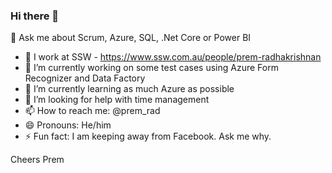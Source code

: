 ### Hi there 👋

<!--
**premradhakrishnan/premradhakrishnan** is a ✨ _special_ ✨ repository because its `README.md` (this file) appears on your GitHub profile.
-->

💬 Ask me about Scrum, Azure, SQL, .Net Core or Power BI

- 🏃 I work at SSW - https://www.ssw.com.au/people/prem-radhakrishnan
- 🔭 I’m currently working on some test cases using Azure Form Recognizer and Data Factory
- 🌱 I’m currently learning as much Azure as possible
- 🤔 I’m looking for help with time management
- 📫 How to reach me: @prem_rad
- 😄 Pronouns: He/him
- ⚡ Fun fact: I am keeping away from Facebook. Ask me why.

Cheers
Prem
